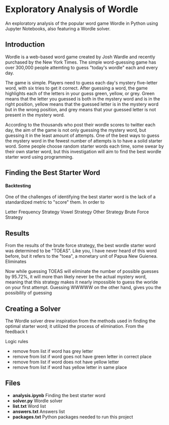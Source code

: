 # Exploratory Analysis of Wordle

An exploratory analysis of the popular word game Wordle in Python using Jupyter Notebooks, also featuring a Wordle solver. 

## Introduction

Wordle is a web-based word game created by Josh Wardle and recently purchased by the New York Times. The simple word-guessing game has over 300,000 people attemting to guess "today's wordle" each and every day. 

The game is simple. Players need to guess each day's mystery five-letter word, with six tries to get it correct. After guessing a word, the game highlights each of the letters in your guess green, yellow, or grey. Green means that the letter you guessed is both in the mystery word and is in the right position, yellow means that the guessed letter is in the mystery word but in the wrong position, and grey means that your guessed letter is not present in the mystery word. 

According to the thousands who post their wordle scores to twitter each day, the aim of the game is not only guessing the mystery word, but guessing it in the least amount of attempts. One of the best ways to guess the mystery word in the fewest number of attempts is to have a solid starter word. Some people choose random starter words each time, some swear by their own starter word, but this investigation will aim to find the best wordle starter word using programming.

## Finding the Best Starter Word
#### Backtesting 
One of the challenges of identifying the best starter word is the lack of a standardized metric to "score" them.  In order to 

Letter Frequency Strategy
Vowel Strategy
Other Strategy
Brute Force Strategy

## Results
From the results of the brute force strategy, the best wordle starter word was determined to be "TOEAS". Like you, I have never heard of this word before, but it refers to the "toea", a monetary unit of Papua New Guienea. Eliminates

Now while guessing TOEAS will eliminate the number of possible guesses by 95.72%, it will more than likely never be the actual mystery word, meaning that this strategy makes it nearly impossible to guess the worlde on your first attempt. Guessing WWWWW on the other hand, gives you the possibility of guessing 

## Creating a Solver

The Wordle solver drew inspiration from the methods used in finding the optimal starter word; it utilized the process of elimination. From the feedback t


Logic rules
- remove from list if word has grey letter
- remove from list if word goes not have green letter in correct place
- remove from list if word does not have yellow letter
- remove from list if word has yellow letter in same place

## Files

- **analysis.ipynb** Finding the best starter word
- **solver.py** Wordle solver
- **list.txt** Word list
- **answers.txt** Answers list
- **packages.txt** Python packages needed to run this project
